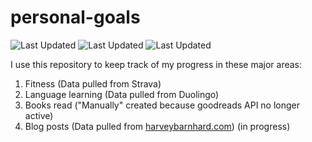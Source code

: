 # personal-goals
![Last Updated](https://img.shields.io/date/1625970130?color=FC4C02&label=Fitness%20Updated&logo=strava)
![Last Updated](https://img.shields.io/date/1625970130?color=7ac70c&label=Language%20Updated&logo=duolingo)
![Last Updated](https://img.shields.io/date/1625970130?color=e9e5cd&label=Books%20Updated&logo=goodreads)

I use this repository to keep track of my progress in these major areas:

1. Fitness (Data pulled from Strava)
2. Language learning (Data pulled from Duolingo)
3. Books read ("Manually" created because goodreads API no longer active)
4. Blog posts (Data pulled from [harveybarnhard.com](https://harveybarnhard.com)) (in progress)
